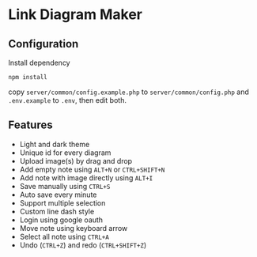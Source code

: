 # Link Diagram Maker

## Configuration
Install dependency
```
npm install
```
copy `server/common/config.example.php` to `server/common/config.php` and `.env.example` to `.env`, then edit both.

## Features
- Light and dark theme
- Unique id for every diagram
- Upload image(s) by drag and drop
- Add empty note using `ALT+N` or `CTRL+SHIFT+N`
- Add note with image directly using `ALT+I`
- Save manually using `CTRL+S`
- Auto save every minute
- Support multiple selection
- Custom line dash style
- Login using google oauth
- Move note using keyboard arrow
- Select all note using `CTRL+A`
- Undo (`CTRL+Z`) and redo (`CTRL+SHIFT+Z`)
